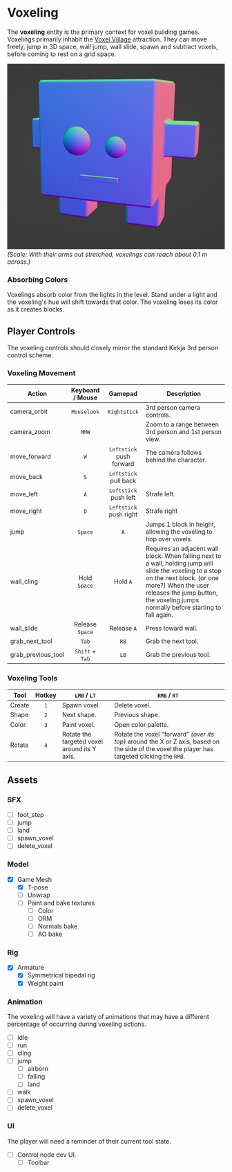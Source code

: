 # Voxeling
The **voxeling** entity is the primary context for voxel building games. Voxelings primarily inhabit the [Voxel Village]() attraction. They can move freely, jump in 3D space, wall jump, wall slide, spawn and subtract voxels, before coming to rest on a grid space.

![Voxeling form.](docs/voxeling_form.png)
_(Scale: With their arms out stretched, voxelings can reach about 0.1 m across.)_

### Absorbing Colors
Voxelings absorb color from the lights in the level. Stand under a light and the voxeling's hue will shift towards that color. The voxeling loses its color as it creates blocks.


## Player Controls
The voxeling controls should closely mirror the standard Kirkja 3rd person control scheme.

### Voxeling Movement
| Action | Keyboard / Mouse | Gamepad | Description |
| - | :-: | :-: | - |
| camera_orbit | `Mouselook` | `Rightstick` | 3rd person camera controls. |
| camera_zoom | `MMW` | | Zoom to a range between 3rd person and 1st person view. |
| move_forward | `W` | `Leftstick` push forward | The camera follows behind the character. |
| move_back | `S` | `Leftstick` pull back |  |
| move_left | `A` | `Leftstick` push left | Strafe left. |
| move_right | `D` | `Leftstick` push right | Strafe right |
| jump | `Space` | `A` | Jumps 1 block in height, allowing the voxeling to hop over voxels. |
| wall_cling | Hold `Space` | Hold `A` | Requires an adjacent wall block. When falling next to a wall, holding jump will slide the voxeling to a stop on the next block. (or one more?) When the user releases the jump button, the voxeling jumps normally before starting to fall again. |
| wall_slide | Release `Space` | Release `A` | Press toward wall. |
| grab_next_tool | `Tab` | `RB` | Grab the next tool.|
| grab_previous_tool | `Shift` + `Tab` | `LB` | Grab the previous tool. |

### Voxeling Tools
| Tool | Hotkey | `LMB` / `LT` | `RMB` / `RT` |
| - | :-: | - | - |
| Create | `1` | Spawn voxel. | Delete voxel. |
| Shape | `2` | Next shape. | Previous shape. |
| Color | `3` | Paint voxel. | Open color palette. |
| Rotate | `4` | Rotate the targeted voxel around its Y axis. | Rotate the voxel "forward" _(over its top)_ around the X or Z axis, based on the side of the voxel the player has targeted clicking the `RMB`. |


## Assets

### SFX
- [ ] foot_step
- [ ] jump
- [ ] land
- [ ] spawn_voxel
- [ ] delete_voxel

### Model
- [x] Game Mesh
  - [x] T-pose
  - [ ] Unwrap
  - [ ] Paint and bake textures
    - [ ] Color
    - [ ] ORM
    - [ ] Normals bake
    - [ ] AO bake

### Rig
- [x] Armature
  - [x] Symmetrical bipedal rig
  - [x] Weight paint

### Animation
The voxeling will have a variety of animations that may have a different percentage of occurring during voxeling actions.

- [ ] idle
- [ ] run
- [ ] cling
- [ ] jump
  - [ ] airborn
  - [ ] falling
  - [ ] land
- [ ] walk
- [ ] spawn_voxel
- [ ] delete_voxel

### UI
The player will need a reminder of their current tool state.
- [ ] Control node dev UI.
  - [ ] Toolbar
